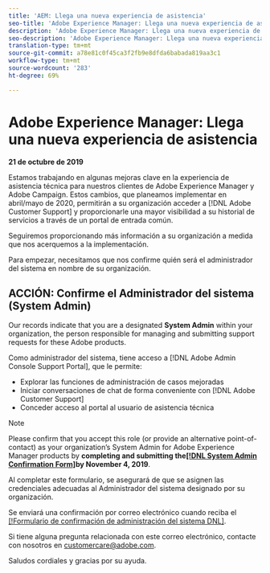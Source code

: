 ```yaml
---
title: 'AEM: Llega una nueva experiencia de asistencia'
seo-title: 'Adobe Experience Manager: Llega una nueva experiencia de asistencia'
description: 'Adobe Experience Manager: Llega una nueva experiencia de asistencia'
seo-description: 'Adobe Experience Manager: Llega una nueva experiencia de asistencia'
translation-type: tm+mt
source-git-commit: a78e81c0f45ca3f2fb9e8dfda6babada819aa3c1
workflow-type: tm+mt
source-wordcount: '283'
ht-degree: 69%

---
```



# Adobe Experience Manager: Llega una nueva experiencia de asistencia

**21 de octubre de 2019**

Estamos trabajando en algunas mejoras clave en la experiencia de asistencia técnica para nuestros clientes de Adobe Experience Manager y Adobe Campaign. Estos cambios, que planeamos implementar en abril/mayo de 2020, permitirán a su organización acceder a [!DNL Adobe Customer Support] y proporcionarle una mayor visibilidad a su historial de servicios a través de un portal de entrada común.

Seguiremos proporcionando más información a su organización a medida que nos acerquemos a la implementación.

Para empezar, necesitamos que nos confirme quién será el administrador del sistema en nombre de su organización.

## ACCIÓN: Confirme el Administrador del sistema (System Admin)

Our records indicate that you are a designated **System Admin** within your organization, the person responsible for managing and submitting support requests for these Adobe products.

Como administrador del sistema, tiene acceso a [!DNL Adobe Admin Console Support Portal], que le permite:

* Explorar las funciones de administración de casos mejoradas
* Iniciar conversaciones de chat de forma conveniente con [!DNL Adobe Customer Support]
* Conceder acceso al portal al usuario de asistencia técnica

>[!NOTE]
>
>Please confirm that you accept this role (or provide an alternative point-of-contact) as your organization’s System Admin for Adobe Experience Manager products by **completing and submitting the[[!DNL System Admin Confirmation Form]](https://adobe.allegiancetech.com/cgi-bin/qwebcorporate.dll?idx=SSSVH6)by November 4, 2019**.
>
>Al completar este formulario, se asegurará de que se asignen las credenciales adecuadas al Administrador del sistema designado por su organización.

Se enviará una confirmación por correo electrónico cuando reciba el [[!Formulario de confirmación de administración del sistema DNL]](https://adobe.allegiancetech.com/cgi-bin/qwebcorporate.dll?idx=SSSVH6).

Si tiene alguna pregunta relacionada con este correo electrónico, contacte con nosotros en customercare@adobe.com.

Saludos cordiales y gracias por su ayuda.
